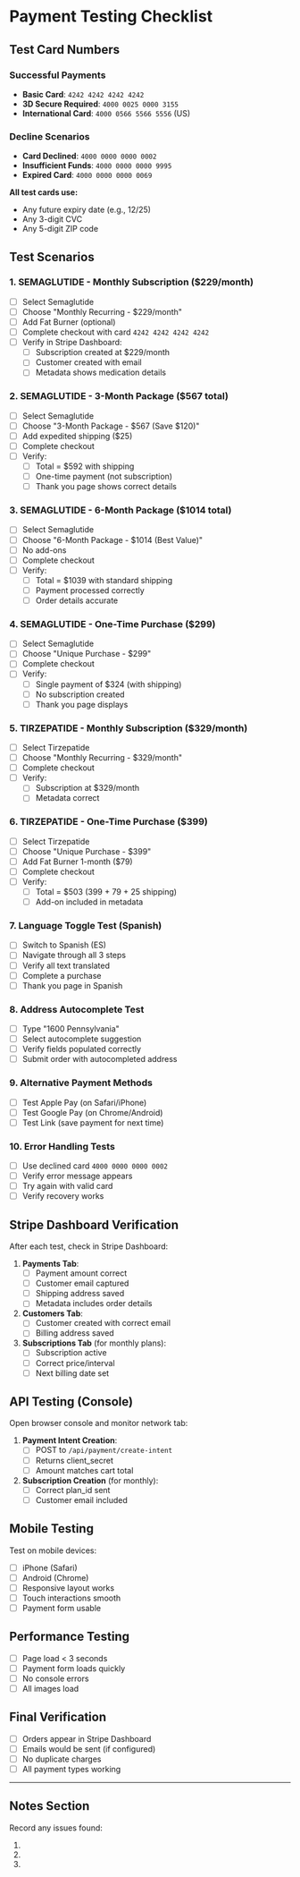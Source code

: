 # Payment Testing Checklist

## Test Card Numbers

### Successful Payments
- **Basic Card**: `4242 4242 4242 4242`
- **3D Secure Required**: `4000 0025 0000 3155`
- **International Card**: `4000 0566 5566 5556` (US)

### Decline Scenarios
- **Card Declined**: `4000 0000 0000 0002`
- **Insufficient Funds**: `4000 0000 0000 9995`
- **Expired Card**: `4000 0000 0000 0069`

**All test cards use:**
- Any future expiry date (e.g., 12/25)
- Any 3-digit CVC
- Any 5-digit ZIP code

## Test Scenarios

### 1. SEMAGLUTIDE - Monthly Subscription ($229/month)
- [ ] Select Semaglutide
- [ ] Choose "Monthly Recurring - $229/month"
- [ ] Add Fat Burner (optional)
- [ ] Complete checkout with card `4242 4242 4242 4242`
- [ ] Verify in Stripe Dashboard:
  - [ ] Subscription created at $229/month
  - [ ] Customer created with email
  - [ ] Metadata shows medication details

### 2. SEMAGLUTIDE - 3-Month Package ($567 total)
- [ ] Select Semaglutide
- [ ] Choose "3-Month Package - $567 (Save $120)"
- [ ] Add expedited shipping ($25)
- [ ] Complete checkout
- [ ] Verify:
  - [ ] Total = $592 with shipping
  - [ ] One-time payment (not subscription)
  - [ ] Thank you page shows correct details

### 3. SEMAGLUTIDE - 6-Month Package ($1014 total)
- [ ] Select Semaglutide
- [ ] Choose "6-Month Package - $1014 (Best Value)"
- [ ] No add-ons
- [ ] Complete checkout
- [ ] Verify:
  - [ ] Total = $1039 with standard shipping
  - [ ] Payment processed correctly
  - [ ] Order details accurate

### 4. SEMAGLUTIDE - One-Time Purchase ($299)
- [ ] Select Semaglutide
- [ ] Choose "Unique Purchase - $299"
- [ ] Complete checkout
- [ ] Verify:
  - [ ] Single payment of $324 (with shipping)
  - [ ] No subscription created
  - [ ] Thank you page displays

### 5. TIRZEPATIDE - Monthly Subscription ($329/month)
- [ ] Select Tirzepatide
- [ ] Choose "Monthly Recurring - $329/month"
- [ ] Complete checkout
- [ ] Verify:
  - [ ] Subscription at $329/month
  - [ ] Metadata correct

### 6. TIRZEPATIDE - One-Time Purchase ($399)
- [ ] Select Tirzepatide
- [ ] Choose "Unique Purchase - $399"
- [ ] Add Fat Burner 1-month ($79)
- [ ] Complete checkout
- [ ] Verify:
  - [ ] Total = $503 (399 + 79 + 25 shipping)
  - [ ] Add-on included in metadata

### 7. Language Toggle Test (Spanish)
- [ ] Switch to Spanish (ES)
- [ ] Navigate through all 3 steps
- [ ] Verify all text translated
- [ ] Complete a purchase
- [ ] Thank you page in Spanish

### 8. Address Autocomplete Test
- [ ] Type "1600 Pennsylvania"
- [ ] Select autocomplete suggestion
- [ ] Verify fields populated correctly
- [ ] Submit order with autocompleted address

### 9. Alternative Payment Methods
- [ ] Test Apple Pay (on Safari/iPhone)
- [ ] Test Google Pay (on Chrome/Android)
- [ ] Test Link (save payment for next time)

### 10. Error Handling Tests
- [ ] Use declined card `4000 0000 0000 0002`
- [ ] Verify error message appears
- [ ] Try again with valid card
- [ ] Verify recovery works

## Stripe Dashboard Verification

After each test, check in Stripe Dashboard:

1. **Payments Tab**:
   - [ ] Payment amount correct
   - [ ] Customer email captured
   - [ ] Shipping address saved
   - [ ] Metadata includes order details

2. **Customers Tab**:
   - [ ] Customer created with correct email
   - [ ] Billing address saved

3. **Subscriptions Tab** (for monthly plans):
   - [ ] Subscription active
   - [ ] Correct price/interval
   - [ ] Next billing date set

## API Testing (Console)

Open browser console and monitor network tab:

1. **Payment Intent Creation**:
   - [ ] POST to `/api/payment/create-intent`
   - [ ] Returns client_secret
   - [ ] Amount matches cart total

2. **Subscription Creation** (for monthly):
   - [ ] Correct plan_id sent
   - [ ] Customer email included

## Mobile Testing

Test on mobile devices:
- [ ] iPhone (Safari)
- [ ] Android (Chrome)
- [ ] Responsive layout works
- [ ] Touch interactions smooth
- [ ] Payment form usable

## Performance Testing

- [ ] Page load < 3 seconds
- [ ] Payment form loads quickly
- [ ] No console errors
- [ ] All images load

## Final Verification

- [ ] Orders appear in Stripe Dashboard
- [ ] Emails would be sent (if configured)
- [ ] No duplicate charges
- [ ] All payment types working

---

## Notes Section

Record any issues found:

1. 

2. 

3. 
